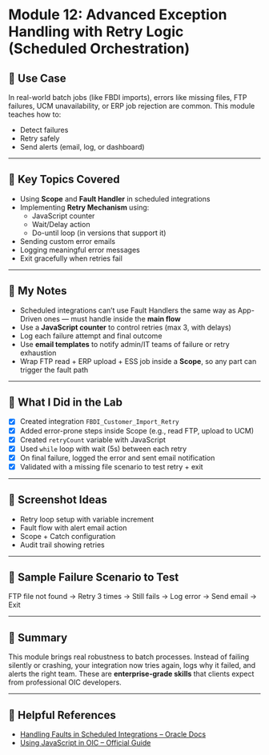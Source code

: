 # Module 12: Advanced Exception Handling with Retry Logic (Scheduled Orchestration)

## 🔧 Use Case
In real-world batch jobs (like FBDI imports), errors like missing files, FTP failures, UCM unavailability, or ERP job rejection are common. This module teaches how to:
- Detect failures
- Retry safely
- Send alerts (email, log, or dashboard)

---

## 🔑 Key Topics Covered
- Using **Scope** and **Fault Handler** in scheduled integrations
- Implementing **Retry Mechanism** using:
  - JavaScript counter
  - Wait/Delay action
  - Do-until loop (in versions that support it)
- Sending custom error emails
- Logging meaningful error messages
- Exit gracefully when retries fail

---

## 🧠 My Notes
- Scheduled integrations can’t use Fault Handlers the same way as App-Driven ones — must handle inside the **main flow**
- Use a **JavaScript counter** to control retries (max 3, with delays)
- Log each failure attempt and final outcome
- Use **email templates** to notify admin/IT teams of failure or retry exhaustion
- Wrap FTP read + ERP upload + ESS job inside a **Scope**, so any part can trigger the fault path

---

## 🧪 What I Did in the Lab
- [x] Created integration `FBDI_Customer_Import_Retry`
- [x] Added error-prone steps inside Scope (e.g., read FTP, upload to UCM)
- [x] Created `retryCount` variable with JavaScript
- [x] Used `while` loop with wait (5s) between each retry
- [x] On final failure, logged the error and sent email notification
- [x] Validated with a missing file scenario to test retry + exit

---

## 📎 Screenshot Ideas
- Retry loop setup with variable increment
- Fault flow with alert email action
- Scope + Catch configuration
- Audit trail showing retries

---

## 🧾 Sample Failure Scenario to Test

FTP file not found → Retry 3 times → Still fails → Log error → Send email → Exit


---

## 📌 Summary
This module brings real robustness to batch processes. Instead of failing silently or crashing, your integration now tries again, logs why it failed, and alerts the right team. These are **enterprise-grade skills** that clients expect from professional OIC developers.

---

## 🔗 Helpful References
- [Handling Faults in Scheduled Integrations – Oracle Docs](https://docs.oracle.com/en/cloud/paas/integration-cloud/integrations-user/handle-errors-integration.html)
- [Using JavaScript in OIC – Official Guide](https://docs.oracle.com/en/cloud/paas/integration-cloud/integrations-user/using-javascript-action.html)
